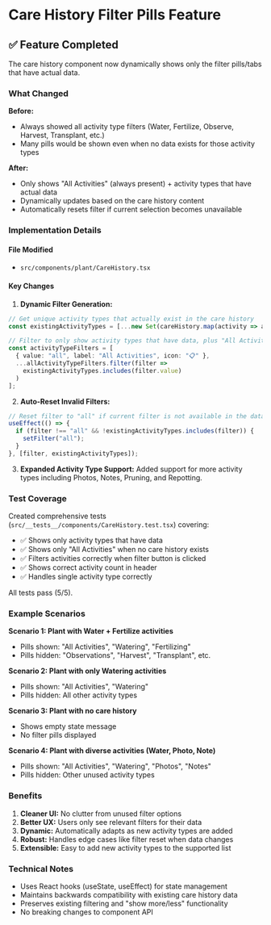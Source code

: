 # Care History Filter Pills Feature

## ✅ Feature Completed

The care history component now dynamically shows only the filter pills/tabs that have actual data.

### What Changed

**Before:**
- Always showed all activity type filters (Water, Fertilize, Observe, Harvest, Transplant, etc.)
- Many pills would be shown even when no data exists for those activity types

**After:**
- Only shows "All Activities" (always present) + activity types that have actual data
- Dynamically updates based on the care history content
- Automatically resets filter if current selection becomes unavailable

### Implementation Details

#### File Modified
- `src/components/plant/CareHistory.tsx`

#### Key Changes

1. **Dynamic Filter Generation:**
```typescript
// Get unique activity types that actually exist in the care history
const existingActivityTypes = [...new Set(careHistory.map(activity => activity.type))];

// Filter to only show activity types that have data, plus "All Activities"
const activityTypeFilters = [
  { value: "all", label: "All Activities", icon: "📋" },
  ...allActivityTypeFilters.filter(filter => 
    existingActivityTypes.includes(filter.value)
  )
];
```

2. **Auto-Reset Invalid Filters:**
```typescript
// Reset filter to "all" if current filter is not available in the data
useEffect(() => {
  if (filter !== "all" && !existingActivityTypes.includes(filter)) {
    setFilter("all");
  }
}, [filter, existingActivityTypes]);
```

3. **Expanded Activity Type Support:**
Added support for more activity types including Photos, Notes, Pruning, and Repotting.

### Test Coverage

Created comprehensive tests (`src/__tests__/components/CareHistory.test.tsx`) covering:

- ✅ Shows only activity types that have data
- ✅ Shows only "All Activities" when no care history exists  
- ✅ Filters activities correctly when filter button is clicked
- ✅ Shows correct activity count in header
- ✅ Handles single activity type correctly

All tests pass (5/5).

### Example Scenarios

**Scenario 1: Plant with Water + Fertilize activities**
- Pills shown: "All Activities", "Watering", "Fertilizing"
- Pills hidden: "Observations", "Harvest", "Transplant", etc.

**Scenario 2: Plant with only Watering activities**
- Pills shown: "All Activities", "Watering"
- Pills hidden: All other activity types

**Scenario 3: Plant with no care history**
- Shows empty state message
- No filter pills displayed

**Scenario 4: Plant with diverse activities (Water, Photo, Note)**
- Pills shown: "All Activities", "Watering", "Photos", "Notes"
- Pills hidden: Other unused activity types

### Benefits

1. **Cleaner UI:** No clutter from unused filter options
2. **Better UX:** Users only see relevant filters for their data
3. **Dynamic:** Automatically adapts as new activity types are added
4. **Robust:** Handles edge cases like filter reset when data changes
5. **Extensible:** Easy to add new activity types to the supported list

### Technical Notes

- Uses React hooks (useState, useEffect) for state management
- Maintains backwards compatibility with existing care history data
- Preserves existing filtering and "show more/less" functionality
- No breaking changes to component API